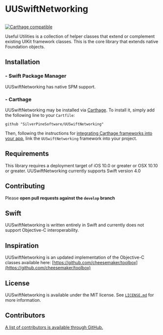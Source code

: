# UUSwiftNetworking

<img src = "https://jonhays.me/uploads/2020/86a3741f4b.jpg" alt="" />

[![Carthage compatible](https://img.shields.io/badge/Carthage-compatible-4BC51D.svg?style=flat)](https://github.com/Carthage/Carthage)

Useful Utilities is a collection of helper classes that extend or complement existing UIKit framework classes. This is the core library that extends native Foundation objects.

## Installation

### - Swift Package Manager

UUSwiftNetworking has native SPM support.

### - Carthage

UUSwiftNetworking may be installed via [Carthage](https://github.com/Carthage/Carthage). To install it, simply add the following line to your `Cartfile`:

```
github "SilverPineSoftware/UUSwiftNetworking"
```

Then, following the instructions for [integrating Carthage frameworks into your app](https://github.com/Carthage/Carthage#if-youre-building-for-ios-tvos-or-watchos), link the `UUSwiftNetworking` framework into your project.

## Requirements

This library requires a deployment target of iOS 10.0 or greater or OSX 10.10 or greater.
UUSwiftNetworking currently supports Swift version 4.0 

## Contributing

Please **open pull requests against the `develop` branch**

## Swift

UUSwiftNetworking is written entirely in Swift and currently does not support Objective-C interoperability.

## Inspiration

UUSwiftNetworking is an updated implementation of the Objective-C classes available here:
[https://github.com/cheesemaker/toolbox](https://github.com/cheesemaker/toolbox)

## License

UUSwiftNetworking is available under the MIT license. See [`LICENSE.md`](https://github.com/SilverPineSoftware/UUSwiftNetworking/blob/master/LICENSE.md) for more information.

## Contributors

[A list of contributors is available through GitHub.](https://github.com/SilverPineSoftware/UUSwiftNetworking/graphs/contributors)
